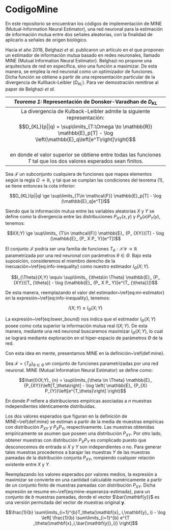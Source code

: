 # CodigoMine
En este repositorio se encuentran los códigos de implementación de MINE (Mutual-Information Neural Estimator),
una red neuronal para la estimación de información mutua entre dos señales aleatorias, con la finalidad
de aplicarlo a señales de origen biológico.

Hacia el año 2018, Belghazi _et al_. publicaron un artículo en el que proponen un estimador de información
mutua basado en redes neuronales, llamado MINE (Mutual Information Neural Estimator).
Belghazi no propone una arquitectura de red en específica, sino una función a maximizar.
De esta manera, se emplea la red neuronal como un optimizador de funciones. Dicha función
se obtiene a partir de una representación particular de la divergencia de Kullback-Leibler ($D_{KL}$). 
Para ver demostración remitirse al paper de Belghazi _et al_.

|                                                                                                                                 *Teorema 1:* Representación de Donsker-Varadhan de $D_{KL}$                                                                                                                                  |
|:----------------------------------------------------------------------------------------------------------------------------------------------------------------------------------------------------------------------------------------------------------------------------------------------------------------------------:|
| La divergencia de Kulback-Leibler admite la siguiente representación:<br/>$$D_{KL}(p\|\|q) = \sup\limits_{T:\Omega \to \mathbb{R}} \mathbb{E}_p[T] - \log \left(\mathbb{E}_q\left[e^T\right]\right)$$ <br/>en donde el valor superior se obtiene entre todas las funciones $T$ tal que los dos valores esperados sean finitos. |

Sea $\mathcal{F}$ un subconjunto cualquiera de funciones que mapea elementos según la regla 
$\Omega \to \mathbb{R}$, y tal que se cumplan las condiciones del teorema (1), 
se tiene entonces la cota inferior:

$$D_{KL}(p||q) \ge \sup\limits_{T\in \mathcal{F}} \mathbb{E}_p[T] - \log (\mathbb{E}_q[e^T])$$

Siendo que la información mutua entre las variables aleatorias $X$ y $Y$ se define como la 
divergencia entre las distribuciones $P_{XY}(x,y)$ y $P_X(x)P_Y(y)$, tenemos:

$$I(X;Y) \ge \sup\limits_ {T\in \mathcal{F}} \mathbb{E}_ {P_ {XY}}[T] - \log (\mathbb{E}_ {P_ X P_ Y}[e^T])$$

El conjunto $\mathcal{F}$ podría ser una familia de funciones 
$T_{\theta}: \mathcal{X} \mathcal{Y} \to \mathbb{R}$ parametrizada por una red neuronal con
parámetros $\theta \in \Theta$. Bajo esta suposición, consideremos el miembro derecho de 
la inecuación~\ref{eq:info-inequality} como nuestro estimador $I_{\Theta}(X;Y)$.

$$I_{\Theta}(X;Y) \equiv \sup\limits_ {\theta\in \Theta} \mathbb{E}_ {P_ {XY}}[T_ {\theta}] - \log (\mathbb{E}_ {P_ X P_ Y}[e^{T_ {\theta}}])$$

De esta manera, reemplazando el valor del estimador~\ref{eq:mi-estimator} en la 
expresión~\ref{eq:info-inequality}, tenemos:

$$I(X;Y) \ge I_{\Theta}(X;Y)$$

La expresión~\ref{eq:lower_bound} nos indica que el estimador $I_{\Theta}(X;Y)$ posee como cota 
superior la información mutua real $I(X;Y)$. De esta manera, mediante una red neuronal buscaremos 
maximizar $I_{\Theta}(X;Y)$, lo cual se logrará mediante exploración en el hiper-espacio de parámetros 
$\Theta$ de la red.

Con esta idea en mente, presentamos MINE en la definición~\ref{def:mine}.

Sea $\mathcal{F}=\{ T_{\theta} \}_{\theta \in \Theta}$ un conjunto de funciones parametrizadas por una red neuronal. 
MINE (Mutual Information Neural Estimator) se define como:

$$\hat{I}(X;Y)_ {n} = \sup\limits_{\theta \in \Theta} \mathbb{E}_ {P_{XY}}\left[T_\theta\right] - \log \left( \mathbb{E}_ {P_{X} P_{Y}}\left[e^{T_\theta}\right] \right)$$

En donde $P$ refiere a distribuciones empíricas asociadas a $n$ muestras independientes idénticamente distribuidas.

Los dos valores esperados que figuran en la definición de MINE~\ref{def:mine} se estiman a partir 
de la media de muestras empíricas con distribución $P_{XY}$ y $P_X P_Y$, respectivamente. Las muestras 
obtenidas empíricamente se asumen que poseen una distribución $P_{XY}$. Por otro lado, obtener muestras 
con distribución $P_X P_Y$ es complicado puesto que desconocemos de entrada si $X$ y $Y$ son independientes 
o no. Para generar tales muestras procedemos a barajar las muestras $Y$ de las muestras pareadas de la 
distribución conjunta $P_{XY}$, rompiendo cualquier relación existente entre $X$ y $Y$. 

Reemplazando los valores esperados por valores medios, la expresión a maximizar se convierte en 
una cantidad calculable numéricamente a partir de un conjunto finito de muestras pareadas con 
distribución $P_{XY}$. Dicha expresión se resume en~\ref{eq:mine-esperanza-estimada}, para un conjunto 
de $b$ muestras pareadas, donde el vector $\bar{\mathbf{y}}$ es una versión permutada del vector de muestras 
original $\mathbf{y}$.

$$\frac{1}{b} \sum\limits_{i=1}^{b}T_\theta(\mathbf{x}_ i,\mathbf{y}_ i) - \log \left[ \frac{1}{b} \sum\limits_{i=1}^{b} e^{T _\theta(\mathbf{x}_i,\bar{\mathbf{y}}_i)} \right]$$

